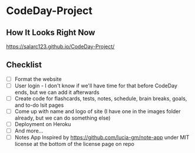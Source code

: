 # CodeDay-Project

## How It Looks Right Now

https://salarc123.github.io/CodeDay-Project/

## Checklist

- [ ] Format the website 
- [ ] User login - I don't know if we'll have time for that before CodeDay ends, but we can add it afterwards
- [ ] Create code for flashcards, tests, notes, schedule, brain breaks, goals, and to-do lsit pages
- [ ] Come up with name and logo of site (I have one in the images folder already, but we can do something else)
- [ ] Deployment on Heroku
- [ ] And more...
- [ ] Notes App Inspired by https://github.com/lucia-gm/note-app under MIT license at the bottom of the license page on repo
